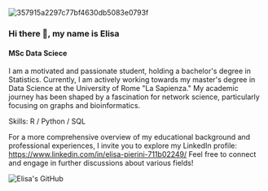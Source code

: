
![357915a2297c77bf4630db5083e0793f](https://github.com/eelishh/eelishh/assets/113473886/0caef366-0ba1-4207-949c-dd0b2f832255)
### Hi there 👋, my name is Elisa

#### MSc Data Sciece
I am a motivated and passionate student, holding a bachelor's degree in Statistics. Currently, I am actively working towards my master's degree in Data Science at the University of Rome "La Sapienza." My academic journey has been shaped by a fascination for network science, particularly focusing on graphs and bioinformatics.

Skills: R / Python / SQL 


For a more comprehensive overview of my educational background and professional experiences, I invite you to explore my LinkedIn profile: 
https://www.linkedin.com/in/elisa-pierini-711b02249/
Feel free to connect and engage in further discussions about various fields!

![Elisa's GitHub](https://github-readme-stats.vercel.app/api?username=eelishh&theme=onedark&show_icons=true)
